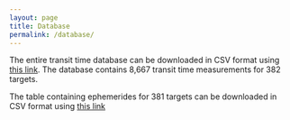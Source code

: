 ```yaml
---
layout: page
title: Database
permalink: /database/
---
```


The entire transit time database can be downloaded in CSV format using [this link](https://github.com/transit-timing/transit-timing/blob/main/3_database/table4.csv).
The database contains 8,667 transit time measurements for 382 targets.

The table containing ephemerides for 381 targets can be downloaded in CSV format using [this link](https://github.com/transit-timing/transit-timing/blob/main/3_database/table3.csv)
